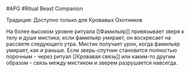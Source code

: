 #APG #Ritual
Beast Companion

Традиция: Доступно только для Кровавых Охотников 

На более высоком уровне ритуала [[Фамильяр]] привязывает зверя к телу и душе мистика; если фамильяр умирает, он воскресает на рассвете следующего утра. Мистик получает урон, когда фамильяр умирает, как и раньше. Если зверь-спутник становится полностью порочным - через ритуал [[Кровавая связь]] или каким-то другим образом - связь между мистиком и зверем разрушается навсегда. 